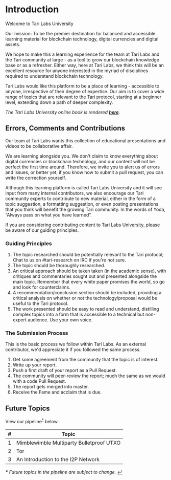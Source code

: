 # Introduction 

Welcome to Tari Labs University

Our mission: To be the premier destination for balanced and accessible learning material for blockchain technology, digital currencies and digital assets.

We hope to make this a learning experience for the team at Tari Labs and the Tari community at large - as a tool to grow our blockchain knowledge base or as a refresher. Either way, here at Tari Labs, we think this will be an excellent resource for anyone interested in the myriad of disciplines required to understand blockchain technology.

Tari Labs would like this platform to be a place of learning - accessible to anyone, irrespective of their degree of expertise. Our aim is to cover a wide range of topics that are relevant to the Tari protocol, starting at a beginner level, extending down a path of deeper complexity. 

_The Tari Labs University online book is rendered [**here**](https://tari-labs.github.io/tari-university/)._ 

## Errors, Comments and Contributions 

Our team at Tari Labs wants this collection of educational presentations and videos to be collaborative affair.

We are learning alongside you. We don't claim to know everything about digital currencies or blockchain technology, and our content will not be perfect the first time around. Therefore, we invite you to alert us of errors and issues, or better yet, if you know how to submit a pull request, you can write the correction yourself.

Although this learning platform is called Tari Labs University and it will see input from many internal contributors, we also encourage our Tari community experts to contribute to new material, either in the form of a topic suggestion, a formatting suggestion, or even posting presentations that you think will benefit the growing Tari community. In the words of Yoda, “Always pass on what you have learned”.  

If you are considering contributing content to Tari Labs University, please be aware of our guiding principles.

### Guiding Principles

1. The topic researched should be potentially relevant to the Tari protocol; Chat to us on #tari-research on IRC if you're not sure.
2. The topic should be thoroughly researched.
3. An critical approach should be taken taken (in the academic sense), with critiques and commentaries sought out and presented alongside the main topic. Remember that every white paper promises the world, so go and look for counterclaims.
4. A recommendation/conclusion section should be included, providing a critical analysis on whether or not the technology/proposal would be useful to the Tari protocol.
5. The work presented should be easy to read and understand, distilling complex topics into a form that is accessible to a technical but non-expert audience. Use your own voice.

### The Submission Process 

This is the basic process we follow within Tari Labs. As an external contributor, we'd appreciate it if you followed the same process.
   1. Get some agreement from the community that the topic is of interest.
   2. Write up your report.
   3. Push a first draft of your report as a Pull Request.
   4. The community will peer-review the report; much the same as we would with a code Pull Request. 
   5. The report gets merged into master. 
   6. Receive the Fame and acclaim that is due.

## Future Topics 

View our pipeline<sup id="a1">[*](#f1)</sup> below. 

\# | Topic 
---- | ----
1 | Mimblewimble Multiparty Bulletproof UTXO
2 | Tor |!2 Tor
3 | An Introduction to the I2P Network

<i><b id="f1">*</b> Future topics in the pipeline are subject to change. [↩](#a1)</i>
